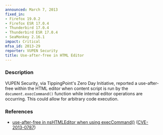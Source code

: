```yaml
---
announced: March 7, 2013
fixed_in:
- Firefox 19.0.2
- Firefox ESR 17.0.4
- Thunderbird 17.0.4
- Thunderbird ESR 17.0.4
- SeaMonkey 2.16.1
impact: Critical
mfsa_id: 2013-29
reporter: VUPEN Security
title: Use-after-free in HTML Editor
---
```


<h3>Description</h3>

<p>VUPEN Security, via TippingPoint's Zero Day Initiative, reported a use-after-free within the HTML editor when content script is run by the <code>document.execCommand()</code> function while internal editor operations are occurring. This could allow for arbitrary code execution.
</p>


<h3>References</h3>

<ul>
  <li><a href="https://bugzilla.mozilla.org/show_bug.cgi?id=848644">
      use-after-free in nsHTMLEditor when using execCommand()</a> (<a href="http://cve.mitre.org/cgi-bin/cvename.cgi?name=CVE-2013-0787" class="ex-ref">CVE-2013-0787</a>)</li>
</ul>



